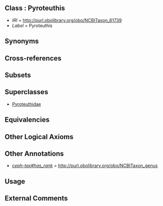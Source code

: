 
## Class : Pyroteuthis

 * *IRI* = http://purl.obolibrary.org/obo/NCBITaxon_61739
 * *Label* = Pyroteuthis

## Synonyms


## Cross-references


## Subsets


## Superclasses

 * [Pyroteuthidae](../../NCBITaxon/38/NCBITaxon_61738.md)

## Equivalencies


## Other Logical Axioms


## Other Annotations

 * *[ceph-tax#has_rank](../../ceph-tax#has/nk/ceph-tax#has_rank.md)* = http://purl.obolibrary.org/obo/NCBITaxon_genus

## Usage


## External Comments

